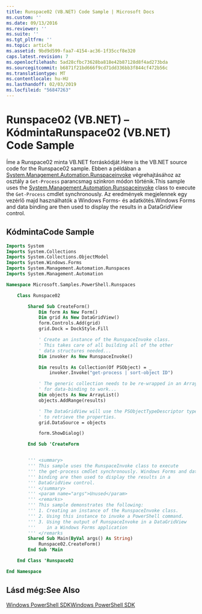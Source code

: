 ```yaml
---
title: Runspace02 (VB.NET) Code Sample | Microsoft Docs
ms.custom: ''
ms.date: 09/13/2016
ms.reviewer: ''
ms.suite: ''
ms.tgt_pltfrm: ''
ms.topic: article
ms.assetid: 9bd9d599-faa7-4154-ac36-1f35ccf8e320
caps.latest.revision: 7
ms.openlocfilehash: 5ad28cfbc73628ba818e42b87128d8f4ad273bda
ms.sourcegitcommit: b6871f21bd666f9cd71dd336bb3f844cf472b56c
ms.translationtype: MT
ms.contentlocale: hu-HU
ms.lasthandoff: 02/03/2019
ms.locfileid: "56847263"
---
```

# <a name="runspace02-vbnet-code-sample"></a><span data-ttu-id="e405b-102">Runspace02 (VB.NET) – Kódminta</span><span class="sxs-lookup"><span data-stu-id="e405b-102">Runspace02 (VB.NET) Code Sample</span></span>

<span data-ttu-id="e405b-103">Íme a Runspace02 minta VB.NET forráskódját.</span><span class="sxs-lookup"><span data-stu-id="e405b-103">Here is the VB.NET source code for the Runspace02 sample.</span></span> <span data-ttu-id="e405b-104">Ebben a példában a [System.Management.Automation.Runspaceinvoke](/dotnet/api/System.Management.Automation.RunspaceInvoke) végrehajtásához az osztály a `Get-Process` parancsmag szinkron módon történik.</span><span class="sxs-lookup"><span data-stu-id="e405b-104">This sample uses the [System.Management.Automation.Runspaceinvoke](/dotnet/api/System.Management.Automation.RunspaceInvoke) class to execute the `Get-Process` cmdlet synchronously.</span></span> <span data-ttu-id="e405b-105">Az eredmények megjelennek egy vezérlő majd használhatók a Windows Forms- és adatkötés.</span><span class="sxs-lookup"><span data-stu-id="e405b-105">Windows Forms and data binding are then used to display the results in a DataGridView control.</span></span>

## <a name="code-sample"></a><span data-ttu-id="e405b-106">Kódminta</span><span class="sxs-lookup"><span data-stu-id="e405b-106">Code Sample</span></span>

```vb
Imports System
Imports System.Collections
Imports System.Collections.ObjectModel
Imports System.Windows.Forms
Imports System.Management.Automation.Runspaces
Imports System.Management.Automation

Namespace Microsoft.Samples.PowerShell.Runspaces

    Class Runspace02

        Shared Sub CreateForm()
            Dim form As New Form()
            Dim grid As New DataGridView()
            form.Controls.Add(grid)
            grid.Dock = DockStyle.Fill

            ' Create an instance of the RunspaceInvoke class.
            ' This takes care of all building all of the other
            ' data structures needed...
            Dim invoker As New RunspaceInvoke()

            Dim results As Collection(Of PSObject) = _
                invoker.Invoke("get-process | sort-object ID")

            ' The generic collection needs to be re-wrapped in an ArrayList
            ' for data-binding to work...
            Dim objects As New ArrayList()
            objects.AddRange(results)

            ' The DataGridView will use the PSObjectTypeDescriptor type
            ' to retrieve the properties.
            grid.DataSource = objects

            form.ShowDialog()

        End Sub 'CreateForm


        ''' <summary>
        ''' This sample uses the RunspaceInvoke class to execute
        ''' the get-process cmdlet synchronously. Windows Forms and data
        ''' binding are then used to display the results in a
        ''' DataGridView control.
        ''' </summary>
        ''' <param name="args">Unused</param>
        ''' <remarks>
        ''' This sample demonstrates the following:
        ''' 1. Creating an instance of the RunspaceInvoke class.
        ''' 2. Using this instance to invoke a PowerShell command.
        ''' 3. Using the output of RunspaceInvoke in a DataGridView
        '''    in a Windows Forms application
        ''' </remarks
        Shared Sub Main(ByVal args() As String)
            Runspace02.CreateForm()
        End Sub 'Main

    End Class 'Runspace02

End Namespace
```

<!-- TODO!!!: [!code-csharp[Runspace02.vb](../../powershell-sdk-samples/SDK-2.0/vb/Runspace02/Runspace02.vb#L09-L68 "Runspace02.vb")] -->

## <a name="see-also"></a><span data-ttu-id="e405b-107">Lásd még:</span><span class="sxs-lookup"><span data-stu-id="e405b-107">See Also</span></span>

[<span data-ttu-id="e405b-108">Windows PowerShell SDK</span><span class="sxs-lookup"><span data-stu-id="e405b-108">Windows PowerShell SDK</span></span>](../windows-powershell-reference.md)